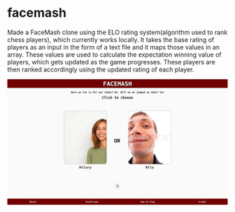 # facemash

Made a FaceMash clone using the ELO rating system(algorithm used to rank chess players), which currently works locally. 
It takes the base rating of players as an input in the form of a text file and it maps those values in an array. These values are used to calculate the expectation winning value of players, which gets updated as the game progresses.
These players are then ranked accordingly using the updated rating of each player.

<p align="center">
  <img src="https://github.com/ParvNarang/facemash-clone/blob/1b318de1350ef7589e012940dad6896e68085c4d/assets/Screenshot%202022-07-04%20at%202.39.08%20AM.png">
</p>